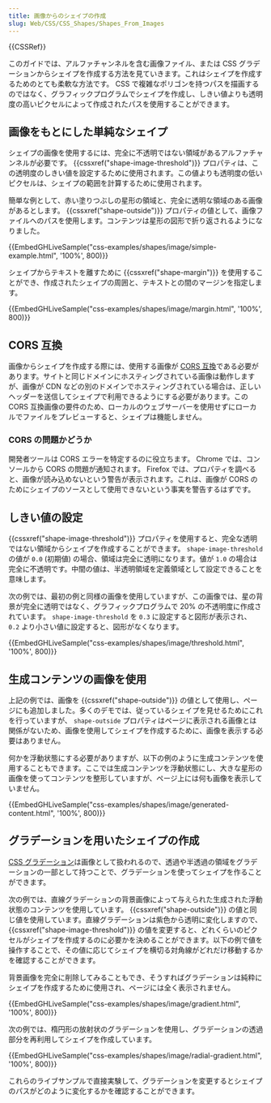 ```yaml
---
title: 画像からのシェイプの作成
slug: Web/CSS/CSS_Shapes/Shapes_From_Images
---
```


{{CSSRef}}

このガイドでは、アルファチャンネルを含む画像ファイル、または CSS グラデーションからシェイプを作成する方法を見ていきます。これはシェイプを作成するためのとても柔軟な方法です。 CSS で複雑なポリゴンを持つパスを描画するのではなく、グラフィックプログラムでシェイプを作成し、しきい値よりも透明度の高いピクセルによって作成されたパスを使用することができます。

## 画像をもとにした単純なシェイプ

シェイプの画像を使用するには、完全に不透明ではない領域があるアルファチャンネルが必要です。 {{cssxref("shape-image-threshold")}} プロパティは、この透明度のしきい値を設定するために使用されます。この値よりも透明度の低いピクセルは、シェイプの範囲を計算するために使用されます。

簡単な例として、赤い塗りつぶしの星形の領域と、完全に透明な領域のある画像があるとします。 {{cssxref("shape-outside")}} プロパティの値として、画像ファイルへのパスを使用します。コンテンツは星形の図形で折り返されるようになりました。

{{EmbedGHLiveSample("css-examples/shapes/image/simple-example.html", '100%', 800)}}

シェイプからテキストを離すために {{cssxref("shape-margin")}} を使用することができ、作成されたシェイプの周囲と、テキストとの間のマージンを指定します。

{{EmbedGHLiveSample("css-examples/shapes/image/margin.html", '100%', 800)}}

## CORS 互換

画像からシェイプを作成する際には、使用する画像が [CORS 互換](/ja/docs/Web/HTTP/CORS)である必要があります。サイトと同じドメインにホスティングされている画像は動作しますが、画像が CDN などの別のドメインでホスティングされている場合は、正しいヘッダーを送信してシェイプで利用できるようにする必要があります。この CORS 互換画像の要件のため、ローカルのウェブサーバーを使用せずにローカルでファイルをプレビューすると、シェイプは機能しません。

### CORS の問題かどうか

開発者ツールは CORS エラーを特定するのに役立ちます。 Chrome では、コンソールから CORS の問題が通知されます。 Firefox では、プロパティを調べると、画像が読み込めないという警告が表示されます。これは、画像が CORS のためにシェイプのソースとして使用できないという事実を警告するはずです。

## しきい値の設定

{{cssxref("shape-image-threshold")}} プロパティを使用すると、完全な透明ではない領域からシェイプを作成することができます。 `shape-image-threshold` の値が `0.0` (初期値) の場合、領域は完全に透明になります。値が `1.0` の場合は完全に不透明です。中間の値は、半透明領域を定義領域として設定できることを意味します。

次の例では、最初の例と同様の画像を使用していますが、この画像では、星の背景が完全に透明ではなく、グラフィックプログラムで 20% の不透明度に作成されています。 `shape-image-threshold` を `0.3` に設定すると図形が表示され、 `0.2` より小さい値に設定すると、図形がなくなります。

{{EmbedGHLiveSample("css-examples/shapes/image/threshold.html", '100%', 800)}}

## 生成コンテンツの画像を使用

上記の例では、画像を {{cssxref("shape-outside")}} の値として使用し、ページにも追加しました。多くのデモでは、従っているシェイプを見せるためにこれを行っていますが、 `shape-outside` プロパティはページに表示される画像とは関係がないため、画像を使用してシェイプを作成するために、画像を表示する必要はありません。

何かを浮動状態にする必要がありますが、以下の例のように生成コンテンツを使用することもできます。ここでは生成コンテンツを浮動状態にし、大きな星形の画像を使ってコンテンツを整形していますが、ページ上には何も画像を表示していません。

{{EmbedGHLiveSample("css-examples/shapes/image/generated-content.html", '100%', 800)}}

## グラデーションを用いたシェイプの作成

[CSS グラデーション](/ja/docs/Web/CSS/CSS_Images/Using_CSS_gradients)は画像として扱われるので、透過や半透過の領域をグラデーションの一部として持つことで、グラデーションを使ってシェイプを作ることができます。

次の例では、直線グラデーションの背景画像によって与えられた生成された浮動状態のコンテンツを使用しています。 {{cssxref("shape-outside")}} の値と同じ値を使用しています。直線グラデーションは紫色から透明に変化しますので、 {{cssxref("shape-image-threshold")}} の値を変更すると、どれくらいのピクセルがシェイプを作成するのに必要かを決めることができます。以下の例で値を操作することで、その値に応じてシェイプを横切る対角線がどれだけ移動するかを確認することができます。

背景画像を完全に削除してみることもでき、そうすればグラデーションは純粋にシェイプを作成するために使用され、ページには全く表示されません。

{{EmbedGHLiveSample("css-examples/shapes/image/gradient.html", '100%', 800)}}

次の例では、楕円形の放射状のグラデーションを使用し、グラデーションの透過部分を再利用してシェイプを作成しています。

{{EmbedGHLiveSample("css-examples/shapes/image/radial-gradient.html", '100%', 800)}}

これらのライブサンプルで直接実験して、グラデーションを変更するとシェイプのパスがどのように変化するかを確認することができます。
